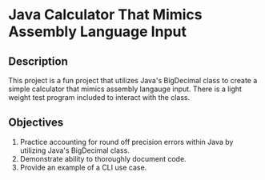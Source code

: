<h1>Java Calculator That Mimics Assembly Language Input</h1>

<h2>Description</h2>
<p>This project is a fun project that utilizes Java's BigDecimal class to create a simple calculator that mimics assembly langauge input. There is a light weight test program included to interact with the class.</p>

<h2>Objectives</h2>
<ol>
  <li>Practice accounting for round off precision errors within Java by utilizing Java's BigDecimal class.</li>
  <li>Demonstrate ability to thoroughly document code.</li>
  <li>Provide an example of a CLI use case.</li>
</ol>
